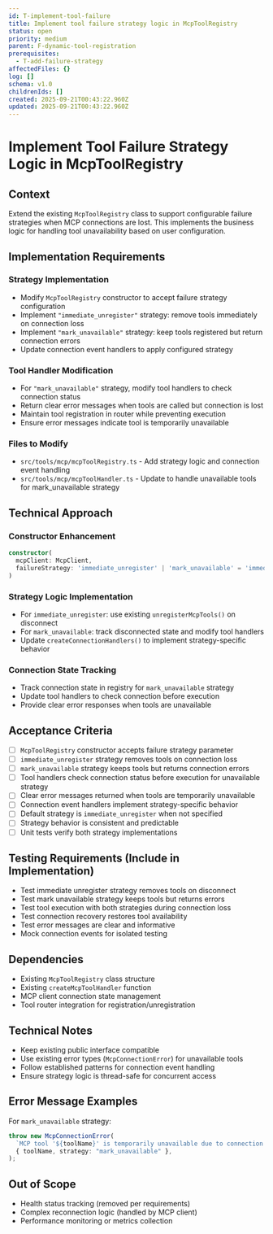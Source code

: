 ```yaml
---
id: T-implement-tool-failure
title: Implement tool failure strategy logic in McpToolRegistry
status: open
priority: medium
parent: F-dynamic-tool-registration
prerequisites:
  - T-add-failure-strategy
affectedFiles: {}
log: []
schema: v1.0
childrenIds: []
created: 2025-09-21T00:43:22.960Z
updated: 2025-09-21T00:43:22.960Z
---
```


# Implement Tool Failure Strategy Logic in McpToolRegistry

## Context

Extend the existing `McpToolRegistry` class to support configurable failure strategies when MCP connections are lost. This implements the business logic for handling tool unavailability based on user configuration.

## Implementation Requirements

### Strategy Implementation

- Modify `McpToolRegistry` constructor to accept failure strategy configuration
- Implement `"immediate_unregister"` strategy: remove tools immediately on connection loss
- Implement `"mark_unavailable"` strategy: keep tools registered but return connection errors
- Update connection event handlers to apply configured strategy

### Tool Handler Modification

- For `"mark_unavailable"` strategy, modify tool handlers to check connection status
- Return clear error messages when tools are called but connection is lost
- Maintain tool registration in router while preventing execution
- Ensure error messages indicate tool is temporarily unavailable

### Files to Modify

- `src/tools/mcp/mcpToolRegistry.ts` - Add strategy logic and connection event handling
- `src/tools/mcp/mcpToolHandler.ts` - Update to handle unavailable tools for mark_unavailable strategy

## Technical Approach

### Constructor Enhancement

```typescript
constructor(
  mcpClient: McpClient,
  failureStrategy: 'immediate_unregister' | 'mark_unavailable' = 'immediate_unregister'
)
```

### Strategy Logic Implementation

- For `immediate_unregister`: use existing `unregisterMcpTools()` on disconnect
- For `mark_unavailable`: track disconnected state and modify tool handlers
- Update `createConnectionHandlers()` to implement strategy-specific behavior

### Connection State Tracking

- Track connection state in registry for `mark_unavailable` strategy
- Update tool handlers to check connection before execution
- Provide clear error responses when tools are unavailable

## Acceptance Criteria

- [ ] `McpToolRegistry` constructor accepts failure strategy parameter
- [ ] `immediate_unregister` strategy removes tools on connection loss
- [ ] `mark_unavailable` strategy keeps tools but returns connection errors
- [ ] Tool handlers check connection status before execution for unavailable strategy
- [ ] Clear error messages returned when tools are temporarily unavailable
- [ ] Connection event handlers implement strategy-specific behavior
- [ ] Default strategy is `immediate_unregister` when not specified
- [ ] Strategy behavior is consistent and predictable
- [ ] Unit tests verify both strategy implementations

## Testing Requirements (Include in Implementation)

- Test immediate unregister strategy removes tools on disconnect
- Test mark unavailable strategy keeps tools but returns errors
- Test tool execution with both strategies during connection loss
- Test connection recovery restores tool availability
- Test error messages are clear and informative
- Mock connection events for isolated testing

## Dependencies

- Existing `McpToolRegistry` class structure
- Existing `createMcpToolHandler` function
- MCP client connection state management
- Tool router integration for registration/unregistration

## Technical Notes

- Keep existing public interface compatible
- Use existing error types (`McpConnectionError`) for unavailable tools
- Follow established patterns for connection event handling
- Ensure strategy logic is thread-safe for concurrent access

## Error Message Examples

For `mark_unavailable` strategy:

```typescript
throw new McpConnectionError(
  `MCP tool '${toolName}' is temporarily unavailable due to connection loss`,
  { toolName, strategy: "mark_unavailable" },
);
```

## Out of Scope

- Health status tracking (removed per requirements)
- Complex reconnection logic (handled by MCP client)
- Performance monitoring or metrics collection
